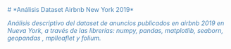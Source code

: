 <font color='steelblue'>
# *Análisis Dataset Airbnb New York 2019*

*Análisis descriptivo del dataset de anuncios publicados en airbnb 2019 en Nueva York, a través de las librerías: numpy, pandas, matplotlib, seaborn, geopandas , mplleaflet y folium.*

</font>

<br><br>
